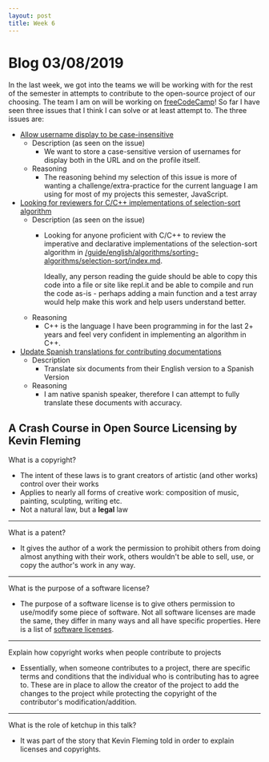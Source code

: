 ```yaml
---
layout: post
title: Week 6
---
```


# Blog 03/08/2019

In the last week, we got into the teams we will be working with for the rest of the semester in attempts to contribute to 
the open-source project of our choosing. The team I am on will be working on [freeCodeCamp](https://github.com/freeCodeCamp/freeCodeCamp)! So far I have seen three issues that I think I can solve or at least
attempt to. The three issues are:

- [Allow username display to be case-insensitive](https://github.com/freeCodeCamp/freeCodeCamp/issues/35525)
  - Description (as seen on the issue)
    - We want to store a case-sensitive version of usernames for display both in the URL and on the profile itself.
  - Reasoning
    - The reasoning behind my selection of this issue is more of wanting a challenge/extra-practice for the current language I
      am using for most of my projects this semester, JavaScript.
- [Looking for reviewers for C/C++ implementations of selection-sort algorithm](https://github.com/freeCodeCamp/freeCodeCamp/issues/35391)
  - Description (as seen on the issue)
    - Looking for anyone proficient with C/C++ to review the imperative and declarative implementations of the selection-sort
      algorithm in [/guide/english/algorithms/sorting-algorithms/selection-sort/index.md](https://github.com/freeCodeCamp/freeCodeCamp/blob/master/guide/english/algorithms/sorting-algorithms/selection-sort/index.md).

      Ideally, any person reading the guide should be able to copy this code into a file or site like repl.it and be able to
      compile and run the code as-is - perhaps adding a main function and a test array would help make this work and help
      users understand better.
  - Reasoning
    - C++ is the language I have been programming in for the last 2+ years and feel very confident in implementing an
      algorithm in C++. 
- [Update Spanish translations for contributing documentations](https://github.com/freeCodeCamp/freeCodeCamp/issues/18307)
  - Description
    - Translate six documents from their English version to a Spanish Version
  - Reasoning
    - I am native spanish speaker, therefore I can attempt to fully translate these documents with accuracy. 

##  A Crash Course in Open Source Licensing by Kevin Fleming

What is a copyright?

- The intent of these laws is to grant creators of artistic (and other works) control over their works
- Applies to nearly all forms of creative work: composition of music, painting, sculpting, writing etc.
- Not a natural law, but a **legal** law

---

What is a patent?

- It gives the author of a work the permission to prohibit others from doing almost anything with their work, others wouldn't
be able to sell, use, or copy the author's work in any way. 

---

What is the purpose of a software license?

- The purpose of a software license is to give others permission to use/modify some piece of software. Not all software
licenses are made the same, they differ in many ways and all have specific properties. Here is a list of [software
licenses](https://www.gnu.org/licenses/license-list.html#SoftwareLicenses).

---

Explain how copyright works when people contribute to projects

- Essentially, when someone contributes to a project, there are specific terms and conditions that the individual who is 
contributing has to agree to. These are in place to allow the creator of the project to add the changes to the project while 
protecting the copyright of the contributor's modification/addition.

---

What is the role of ketchup in this talk? 

- It was part of the story that Kevin Fleming told in order to explain licenses and copyrights.
